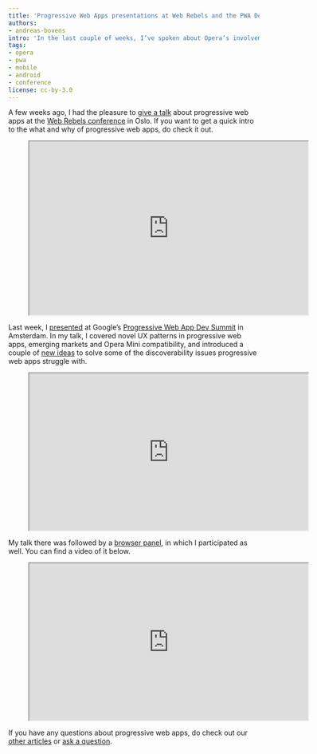 ```yaml
---
title: 'Progressive Web Apps presentations at Web Rebels and the PWA Dev Summit'
authors:
- andreas-bovens
intro: 'In the last couple of weeks, I’ve spoken about Opera’s involvement with progressive web apps at Web Rebels in Oslo and at the PWA Dev Summit in Amsterdam. Here are videos of these talks.'
tags:
- opera
- pwa
- mobile
- android
- conference
license: cc-by-3.0
---
```


A few weeks ago, I had the pleasure to [give a talk](https://opbeat.com/events/web-rebels-2016/#towards-better-apps-the-what-why-of-progressive-web-apps) about progressive web apps at the [Web Rebels conference](https://www.webrebels.org/) in Oslo. If you want to get a quick intro to the what and why of progressive web apps, do check it out.

<figure block="figure">
	<iframe elem="media" width="560" height="348" src="https://fast.wistia.net/embed/iframe/k88z4s2qtp" allowfullscreen></iframe>
</figure>

Last week, I [presented](https://www.youtube.com/watch?v=yMxQ0fhj89I) at Google’s [Progressive Web App Dev Summit](https://events.withgoogle.com/progressive-web-app-dev-summit/) in Amsterdam. In my talk, I covered novel UX patterns in progressive web apps, emerging markets and Opera Mini compatibility, and introduced a couple of [new ideas](https://dev.opera.com/blog/pwa-badge-pop/) to solve some of the discoverability issues progressive web apps struggle with.

<figure block="figure">
	<iframe elem="media" width="560" height="315" src="https://www.youtube.com/embed/yMxQ0fhj89I" allowfullscreen></iframe>
</figure>

My talk there was followed by a [browser panel](https://www.youtube.com/watch?v=EyyEfxrk_NU), in which I participated as well. You can find a video of it below.

<figure block="figure">
	<iframe elem="media" width="560" height="315" src="https://www.youtube.com/embed/EyyEfxrk_NU" allowfullscreen></iframe>
</figure>

If you have any questions about progressive web apps, do check out our [other articles](https://dev.opera.com/tags/pwa/) or [ask a question](https://twitter.com/odevrel).
